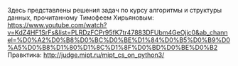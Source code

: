 Здесь представлены решения задач по курсу алгоритмы и структуры данных, прочитанному Тимофеем Хирьяновым: https://www.youtube.com/watch?v=KdZ4HF1SrFs&list=PLRDzFCPr95fK7tr47883DFUbm4GeOjjc0&ab_channel=%D0%A2%D0%B8%D0%BC%D0%BE%D1%84%D0%B5%D0%B9%D0%A5%D0%B8%D1%80%D1%8C%D1%8F%D0%BD%D0%BE%D0%B2
Правктика: http://judge.mipt.ru/mipt_cs_on_python3/
